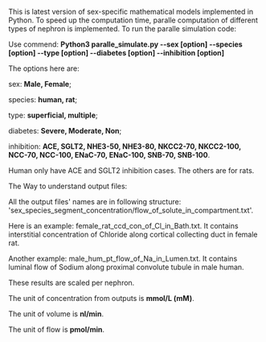 This is latest version of sex-specific mathematical models implemented in Python. To speed up the computation time, paralle computation of different types of nephron is implemented. To run the paralle simulation code:

Use commend: **Python3 paralle_simulate.py --sex [option] --species [option] --type [option] --diabetes [option] --inhibition [option]**

The options here are:

sex: **Male, Female**;

species: **human, rat**;

type: **superficial, multiple**;

diabetes: **Severe, Moderate, Non**;

inhibition: **ACE, SGLT2, NHE3-50, NHE3-80, NKCC2-70, NKCC2-100, NCC-70, NCC-100, ENaC-70, ENaC-100, SNB-70, SNB-100**.

Human only have ACE and SGLT2 inhibition cases. The others are for rats.

The Way to understand output files:

All the output files' names are in following structure: 'sex_species_segment_concentration/flow_of_solute_in_compartment.txt'. 

Here is an example: female_rat_ccd_con_of_Cl_in_Bath.txt. It contains interstitial concentration of Chloride along cortical collecting duct in female rat.

Another example: male_hum_pt_flow_of_Na_in_Lumen.txt. It contains luminal flow of Sodium along proximal convolute tubule in male human.

These results are scaled per nephron.

The unit of concentration from outputs is **mmol/L (mM)**.

The unit of volume is **nl/min**.

The unit of flow is **pmol/min**.
